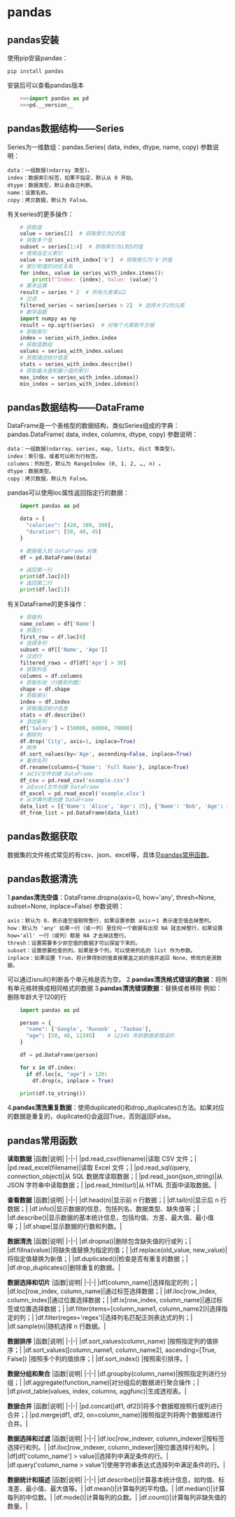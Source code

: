 # pandas

## pandas安装
使用pip安装pandas：

    pip install pandas
安装后可以查看pandas版本
```python
    >>>import pandas as pd
    >>>pd.__version__
```
## pandas数据结构——Series
Series为一维数组：pandas.Series( data, index, dtype, name, copy)
参数说明：

    data：一组数据(ndarray 类型)。
    index：数据索引标签，如果不指定，默认从 0 开始。
    dtype：数据类型，默认会自己判断。
    name：设置名称。
    copy：拷贝数据，默认为 False。
有关series的更多操作：
```python
    # 获取值
    value = series[2]  # 获取索引为2的值
    # 获取多个值
    subset = series[1:4]  # 获取索引为1到3的值
    # 使用自定义索引
    value = series_with_index['b']  # 获取索引为'b'的值
    # 索引和值的对应关系
    for index, value in series_with_index.items():
        print(f"Index: {index}, Value: {value}")
    # 算术运算
    result = series * 2  # 所有元素乘以2
    # 过滤
    filtered_series = series[series > 2]  # 选择大于2的元素
    # 数学函数
    import numpy as np
    result = np.sqrt(series)  # 对每个元素取平方根
    # 获取索引
    index = series_with_index.index
    # 获取值数组
    values = series_with_index.values
    # 获取描述统计信息
    stats = series_with_index.describe()
    # 获取最大值和最小值的索引
    max_index = series_with_index.idxmax()
    min_index = series_with_index.idxmin()
```
## pandas数据结构——DataFrame
DataFrame是一个表格型的数据结构，类似Series组成的字典：pandas.DataFrame( data, index, columns, dtype, copy)
参数说明：
    
    data：一组数据(ndarray、series, map, lists, dict 等类型)。
    index：索引值，或者可以称为行标签。
    columns：列标签，默认为 RangeIndex (0, 1, 2, …, n) 。
    dtype：数据类型。
    copy：拷贝数据，默认为 False。
pandas可以使用loc属性返回指定行的数据：
```python
    import pandas as pd

    data = {
      "calories": [420, 380, 390],
      "duration": [50, 40, 45]
    }

    # 数据载入到 DataFrame 对象
    df = pd.DataFrame(data)

    # 返回第一行
    print(df.loc[0])
    # 返回第二行
    print(df.loc[1])
```
有关DataFrame的更多操作：
```python
    # 获取列
    name_column = df['Name']
    # 获取行
    first_row = df.loc[0]
    # 选择多列
    subset = df[['Name', 'Age']]
    # 过滤行
    filtered_rows = df[df['Age'] > 30]
    # 获取列名
    columns = df.columns
    # 获取形状（行数和列数）
    shape = df.shape
    # 获取索引
    index = df.index
    # 获取描述统计信息
    stats = df.describe()
    # 添加新列
    df['Salary'] = [50000, 60000, 70000]
    # 删除列
    df.drop('City', axis=1, inplace=True)
    # 排序
    df.sort_values(by='Age', ascending=False, inplace=True)
    # 重命名列
    df.rename(columns={'Name': 'Full Name'}, inplace=True)
    # 从CSV文件创建 DataFrame
    df_csv = pd.read_csv('example.csv')
    # 从Excel文件创建 DataFrame
    df_excel = pd.read_excel('example.xlsx')
    # 从字典列表创建 DataFrame
    data_list = [{'Name': 'Alice', 'Age': 25}, {'Name': 'Bob', 'Age': 30}]
    df_from_list = pd.DataFrame(data_list)
```
## pandas数据获取
数据集的文件格式常见的有csv、json、excel等，具体见[pandas常用函数](#pandas常用函数)。
## pandas数据清洗
1.**pandas清洗空值**：DataFrame.dropna(axis=0, how='any', thresh=None, subset=None, inplace=False)
参数说明：

    axis：默认为 0，表示逢空值剔除整行，如果设置参数 axis＝1 表示逢空值去掉整列。
    how：默认为 'any' 如果一行（或一列）里任何一个数据有出现 NA 就去掉整行，如果设置 how='all' 一行（或列）都是 NA 才去掉这整行。
    thresh：设置需要多少非空值的数据才可以保留下来的。
    subset：设置想要检查的列。如果是多个列，可以使用列名的 list 作为参数。
    inplace：如果设置 True，将计算得到的值直接覆盖之前的值并返回 None，修改的是源数据。
可以通过isnull()判断各个单元格是否为空。
2.**pandas清洗格式错误的数据**：将所有单元格转换成相同格式的数据
3.**pandas清洗错误数据**：替换或者移除
例如：删除年龄大于120的行
```python
    import pandas as pd

    person = {
      "name": ['Google', 'Runoob' , 'Taobao'],
      "age": [50, 40, 12345]    # 12345 年龄数据是错误的
    }

    df = pd.DataFrame(person)

    for x in df.index:
      if df.loc[x, "age"] > 120:
        df.drop(x, inplace = True)

    print(df.to_string())
```
4.**pandas清洗重复数据**：使用duplicated()和drop_duplicates()方法。如果对应的数据是重复的，duplicated()会返回True，否则返回False。
## pandas常用函数
**读取数据**
|函数|说明|
|-|-|
|pd.read_csv(filename)|读取 CSV 文件；|
|pd.read_excel(filename)|读取 Excel 文件；|
|pd.read_sql(query, connection_object)|从 SQL 数据库读取数据；|
|pd.read_json(json_string)|从 JSON 字符串中读取数据；|
|pd.read_html(url)|从 HTML 页面中读取数据。|

**查看数据**
|函数|说明|
|-|-|
|df.head(n)|显示前 n 行数据；|
|df.tail(n)|显示后 n 行数据；|
|df.info()|显示数据的信息，包括列名、数据类型、缺失值等；|
|df.describe()|显示数据的基本统计信息，包括均值、方差、最大值、最小值等；|
|df.shape|显示数据的行数和列数。|

**数据清洗**
|函数|说明|
|-|-|
|df.dropna()|删除包含缺失值的行或列；|
|df.fillna(value)|将缺失值替换为指定的值；|
|df.replace(old_value, new_value)|将指定值替换为新值；|
|df.duplicated()|检查是否有重复的数据；|
|df.drop_duplicates()|删除重复的数据。|

**数据选择和切片**
|函数|说明|
|-|-|
|df[column_name]|选择指定的列；|
|df.loc[row_index, column_name]|通过标签选择数据；|
|df.iloc[row_index, column_index]|通过位置选择数据；|
|df.ix[row_index, column_name]|通过标签或位置选择数据；|
|df.filter(items=[column_name1, column_name2])|选择指定的列；|
|df.filter(regex='regex')|选择列名匹配正则表达式的列；|
|df.sample(n)|随机选择 n 行数据。|

**数据排序**
|函数|说明|
|-|-|
|df.sort_values(column_name)	|按照指定列的值排序；|
|df.sort_values([column_name1, column_name2], ascending=[True, False])	|按照多个列的值排序；|
|df.sort_index()	|按照索引排序。|

**数据分组和聚合**
|函数|说明|
|-|-|
|df.groupby(column_name)|按照指定列进行分组；|
|df.aggregate(function_name)|对分组后的数据进行聚合操作；|
|df.pivot_table(values, index, columns, aggfunc)|生成透视表。|

**数据合并**
|函数|说明|
|-|-|
|pd.concat([df1, df2])|将多个数据框按照行或列进行合并；|
|pd.merge(df1, df2, on=column_name)|按照指定列将两个数据框进行合并。|

**数据选择和过滤**
|函数|说明|
|-|-|
|df.loc[row_indexer, column_indexer]|按标签选择行和列。|
|df.iloc[row_indexer, column_indexer]|按位置选择行和列。|
|df[df['column_name'] > value]|选择列中满足条件的行。|
|df.query('column_name > value')|使用字符串表达式选择列中满足条件的行。|

**数据统计和描述**
|函数|说明|
|-|-|
|df.describe()|计算基本统计信息，如均值、标准差、最小值、最大值等。|
|df.mean()|计算每列的平均值。|
|df.median()|计算每列的中位数。|
|df.mode()|计算每列的众数。|
|df.count()|计算每列非缺失值的数量。|
